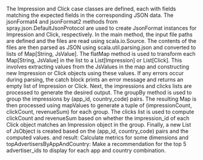 The Impression and Click case classes are defined, each with fields matching the expected fields in the corresponding JSON data. The jsonFormat4 and jsonFormat2 methods from spray.json.DefaultJsonProtocol are used to create JsonFormat instances for Impression and Click, respectively.
In the main method, the input file paths are defined and the files are read using scala.io.Source. The contents of the files are then parsed as JSON using scala.util.parsing.json and converted to lists of Map[String, JsValue]. The flatMap method is used to transform each Map[String, JsValue] in the list to a List[Impression] or List[Click]. This involves extracting values from the JsValues in the map and constructing new Impression or Click objects using these values. If any errors occur during parsing, the catch block prints an error message and returns an empty list of Impression or Click.
Next, the impressions and clicks lists are processed to generate the desired output. The groupBy method is used to group the impressions by (app_id, country_code) pairs. The resulting Map is then processed using mapValues to generate a tuple of (impressionCount, clickCount, revenueSum) for each group. The clicks list is used to compute clickCount and revenueSum based on whether the impression_id of each Click object matches an Impression object in the group. Finally, a new List of JsObject is created based on the (app_id, country_code) pairs and the computed values.
and
result:
Calculate metrics for some dimensions
and
topAdvertisersByAppAndCountry:
Make a recommendation for the top 5 advertiser_ids to display for each app and country combination.
